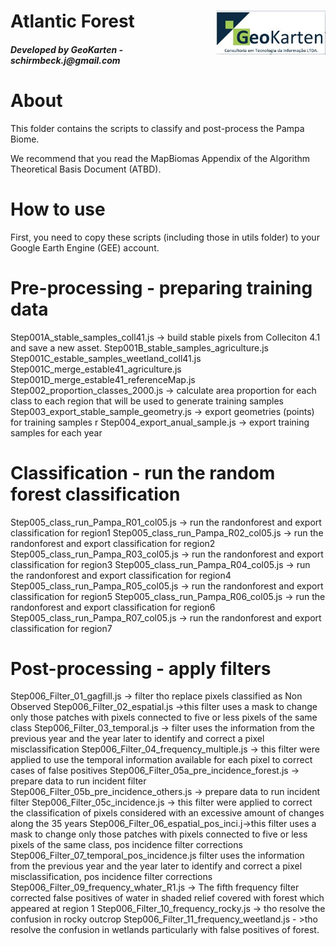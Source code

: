 <div class="fluid-row" id="header">
    <img src='./misc/geokarten-logo.jpeg' height='70' width='auto' align='right'>
    <h1 class="title toc-ignore">Atlantic Forest</h1>
    <h4 class="author"><em>Developed by  GeoKarten - schirmbeck.j@gmail.com</em></h4>
</div>

# About
This folder contains the scripts to classify and post-process the Pampa Biome.

We recommend that you read the MapBiomas Appendix of the Algorithm Theoretical Basis Document (ATBD).

# How to use
First, you need to copy these scripts (including those in utils folder) to your Google Earth Engine (GEE) account.

# Pre-processing - preparing training data
Step001A_stable_samples_coll41.js -> build stable pixels from Colleciton 4.1 and save a new asset.
Step001B_stable_samples_agriculture.js
Step001C_estable_samples_weetland_coll41.js
Step001C_merge_estable41_agriculture.js
Step001D_merge_estable41_referenceMap.js
Step002_proportion_classes_2000.js -> calculate area proportion for each class to each region that will be used to generate training samples
Step003_export_stable_sample_geometry.js -> export geometries (points) for training samples r
Step004_export_anual_sample.js -> export training samples for each year

# Classification -  run the random forest classification
Step005_class_run_Pampa_R01_col05.js -> run the randonforest and export classification for region1
Step005_class_run_Pampa_R02_col05.js -> run the randonforest and export classification for region2
Step005_class_run_Pampa_R03_col05.js -> run the randonforest and export classification for region3
Step005_class_run_Pampa_R04_col05.js -> run the randonforest and export classification for region4
Step005_class_run_Pampa_R05_col05.js -> run the randonforest and export classification for region5
Step005_class_run_Pampa_R06_col05.js -> run the randonforest and export classification for region6
Step005_class_run_Pampa_R07_col05.js -> run the randonforest and export classification for region7

# Post-processing - apply filters
Step006_Filter_01_gagfill.js -> filter tho replace pixels classified as Non Observed
Step006_Filter_02_espatial.js ->this filter uses a mask to change only those patches with pixels connected to five or less pixels of the same class
Step006_Filter_03_temporal.js -> filter uses the information from the previous year and the year later to identify and correct a pixel misclassification
Step006_Filter_04_frequency_multiple.js -> this filter were applied to use the temporal information available for each pixel to correct cases of false positives
Step006_Filter_05a_pre_incidence_forest.js -> prepare data to run incident filter
Step006_Filter_05b_pre_incidence_others.js -> prepare data to run incident filter
Step006_Filter_05c_incidence.js -> this filter were applied to correct the classification of pixels considered with an excessive amount of changes along the 35 years 
Step006_Filter_06_espatial_pos_inci.j->this filter  uses a mask to change only those patches with pixels connected to five or less pixels of the same class, pos incidence filter corrections
Step006_Filter_07_temporal_pos_incidence.js filter uses the information from the previous year and the year later to identify and correct a pixel misclassification, pos incidence filter corrections
Step006_Filter_09_frequency_whater_R1.js -> The fifth frequency filter corrected false positives of water in shaded relief covered with forest which appeared at region 1
Step006_Filter_10_frequency_rocky.js -> tho resolve the confusion in rocky outcrop
Step006_Filter_11_frequency_weetland.js - >tho resolve the confusion in wetlands particularly with false positives of forest.
